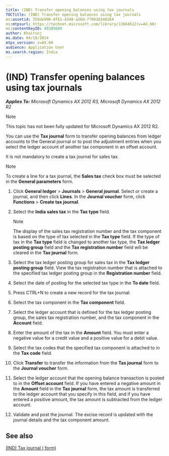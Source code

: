 ```yaml
---
title: (IND) Transfer opening balances using tax journals
TOCTitle: (IND) Transfer opening balances using tax journals
ms:assetid: 358de990-df61-4348-a26d-770010148264
ms:mtpsurl: https://technet.microsoft.com/library/JJ664612(v=AX.60)
ms:contentKeyID: 49385689
author: Khairunj
ms.date: 04/18/2014
mtps_version: v=AX.60
audience: Application User
ms.search.region: India
---
```


# (IND) Transfer opening balances using tax journals 


_**Applies To:** Microsoft Dynamics AX 2012 R3, Microsoft Dynamics AX 2012 R2_


> [!NOTE]
> <P>This topic has not been fully updated for Microsoft Dynamics AX 2012 R2.</P>



You can use the **Tax journal** form to transfer opening balances from ledger accounts to the General journal or to post the adjustment entries when you select the ledger account of another tax component in an offset account.

It is not mandatory to create a tax journal for sales tax.


> [!NOTE]
> <P>To create a line for a tax journal, the <STRONG>Sales tax</STRONG> check box must be selected in the <STRONG>General parameters</STRONG> form.</P>



1.  Click **General ledger** \> **Journals** \> **General journal**. Select or create a journal, and then click **Lines**. In the **Journal voucher** form, click **Functions** \> **Create tax journal**.

2.  Select the **India sales tax** in the **Tax type** field.
    

    > [!NOTE]
    > <P>The display of the sales tax registration number and the tax component is based on the type of tax selected in the <STRONG>Tax type</STRONG> field. If the type of tax in the <STRONG>Tax type</STRONG> field is changed to another tax type, the <STRONG>Tax ledger posting group</STRONG> field and the <STRONG>Tax registration number</STRONG> field will be cleared in the <STRONG>Tax journal</STRONG> form.</P>



3.  Select the tax ledger posting group for sales tax in the **Tax ledger posting group** field. View the tax registration number that is attached to the specified tax ledger posting group in the **Registration number** field.

4.  Select the date of posting for the selected tax type in the **To date** field.

5.  Press CTRL+N to create a new record for the tax journal.

6.  Select the tax component in the **Tax component** field.

7.  Select the ledger account that is defined for the tax ledger posting group, the sales tax registration number, and the tax component in the **Account** field.

8.  Enter the amount of the tax in the **Amount** field. You must enter a negative value for a credit value and a positive value for a debit value.

9.  Select the tax codes that the specified tax component is attached to in the **Tax code** field.

10. Click **Transfer** to transfer the information from the **Tax journal** form to the **Journal voucher** form.

11. Select the ledger account that the opening balance transaction is posted to in the **Offset account** field. If you have entered a negative amount in the **Amount** field in the **Tax journal** form, the tax amount is transferred to the ledger account that you specify in this field, and if you have entered a positive amount, the tax amount is subtracted from the ledger account.

12. Validate and post the journal. The excise record is updated with the journal details and the tax component amount.

## See also

[(IND) Tax journal ( form)](https://technet.microsoft.com/library/jj664732\(v=ax.60\))

  


